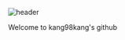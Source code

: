 ![header](https://capsule-render.vercel.app/api?type=Waving&color=Timeauto&height=300&section=header&text=capsule%20render&fontSize=90)

<div>
  Welcome to kang98kang's github
</div>

